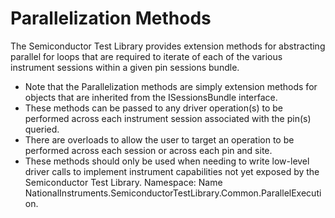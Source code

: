 # Parallelization Methods

The Semiconductor Test Library provides extension methods for abstracting parallel for loops that are required to iterate of each of the various instrument sessions within a given pin sessions bundle.

- Note that the Parallelization methods are simply extension methods for objects that are inherited from the ISessionsBundle interface.
- These methods can be passed to any driver operation(s) to be performed across each instrument session associated with the pin(s) queried.
- There are overloads to allow the user to target an operation to be performed across each session or across each pin and site.
- These methods should only be used when needing to write low-level driver calls to implement instrument capabilities not yet exposed by the Semiconductor Test Library.
Namespace: Name NationalInstruments.SemiconductorTestLibrary.Common.ParallelExecution.
